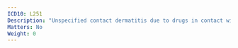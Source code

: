 ```yaml
---
ICD10: L251
Description: "Unspecified contact dermatitis due to drugs in contact with skin"
Matters: No
Weight: 0
---
```

